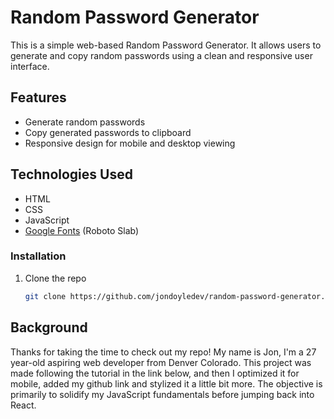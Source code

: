 # Random Password Generator

This is a simple web-based Random Password Generator. It allows users to generate and copy random passwords using a clean and responsive user interface.

## Features

- Generate random passwords
- Copy generated passwords to clipboard
- Responsive design for mobile and desktop viewing

## Technologies Used

- HTML
- CSS
- JavaScript
- [Google Fonts](https://fonts.google.com/) (Roboto Slab)

### Installation

1. Clone the repo
   ```sh
   git clone https://github.com/jondoyledev/random-password-generator.git

## Background

Thanks for taking the time to check out my repo! My name is Jon, I'm a 27 year-old aspiring web developer from Denver Colorado. This project was made following the tutorial in the link below, and then I optimized it for mobile, added my github link and stylized it a little bit more. The objective is primarily to solidify my JavaScript fundamentals before jumping back into React.